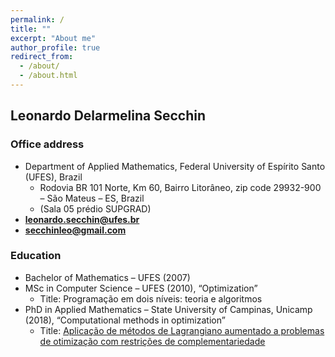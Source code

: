 ```yaml
---
permalink: /
title: ""
excerpt: "About me"
author_profile: true
redirect_from: 
  - /about/
  - /about.html
---
```


Leonardo Delarmelina Secchin
------

### Office address

- Department of Applied Mathematics, Federal University of Espírito Santo (UFES), Brazil
  - Rodovia BR 101 Norte, Km 60, Bairro Litorâneo, zip code 29932-900 – São Mateus – ES, Brazil
  - (Sala 05 prédio SUPGRAD)
- **leonardo.secchin@ufes.br**
- **secchinleo@gmail.com**

### Education

- Bachelor of Mathematics – UFES (2007)
- MSc in Computer Science – UFES (2010), “Optimization”
  - Title: Programação em dois níveis: teoria e algoritmos
- PhD in Applied Mathematics – State University of Campinas, Unicamp (2018), “Computational methods in optimization”
  - Title: [Aplicação de métodos de Lagrangiano aumentado a problemas de otimização com restrições de complementariedade](http://repositorio.unicamp.br/jspui/handle/REPOSIP/330972)
